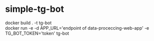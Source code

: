 # simple-tg-bot
docker build . -t tg-bot  <br/>
docker run -e -d APP_URL='endpoint of data-proceccing-web-app' -e TG_BOT_TOKEN='token' tg-bot
